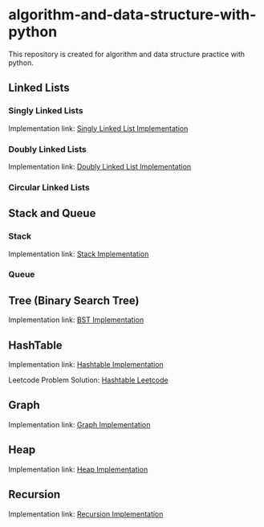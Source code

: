 # algorithm-and-data-structure-with-python
This repository is created for algorithm and data structure practice with python. 

## Linked Lists

### Singly Linked Lists
Implementation link: [Singly Linked List Implementation](./Linked%20Lists/Singly%20Linked%20Lists/app.py)

### Doubly Linked Lists
Implementation link: [Doubly Linked List Implementation](./Linked%20Lists/Doubly%20Linked%20Lists/app.py)

### Circular Linked Lists

## Stack and Queue
### Stack
Implementation link: [Stack Implementation](./Stack%20and%20Queue/Stack/app.py)

### Queue


## Tree (Binary Search Tree)
Implementation link: [BST Implementation](./Tree/Binary%20Search%20Tree/app.py)

## HashTable
Implementation link: [Hashtable Implementation](./HashMaps/HT-Constructor.py)

Leetcode Problem Solution: [Hashtable Leetcode](./HashMaps/HT-Leetcode.py)

## Graph 
Implementation link: [Graph Implementation](./Graph/app.py)

## Heap
Implementation link: [Heap Implementation](./Heap/app.py)

## Recursion
Implementation link: [Recursion Implementation](./Recursion/app.py)